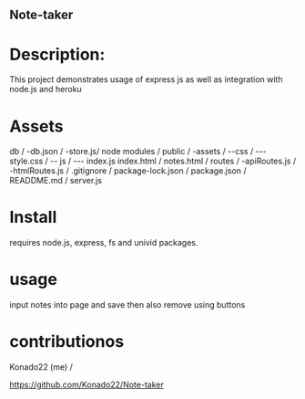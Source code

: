 ## Note-taker
# Description:
This project demonstrates usage of express js as well as integration with node.js and heroku

# Assets
db /
-db.json /
-store.js/
node modules /
public /
-assets /
--css /
---style.css /
-- js /
--- index.js
index.html /
notes.html /
 routes /
 -apiRoutes.js /
 -htmlRoutes.js /
 .gitignore /
 package-lock.json /
 package.json /
 READDME.md /
 server.js

 # Install
  requires node.js, express, fs and univid packages.

  # usage 
  input notes into page and save then also remove using buttons

  # contributionos 
  Konado22 (me) /


  https://github.com/Konado22/Note-taker


  

